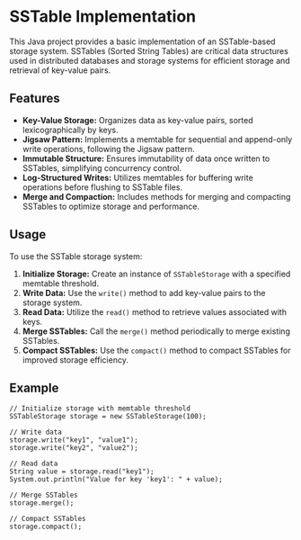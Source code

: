 # SSTable Implementation

This Java project provides a basic implementation of an SSTable-based storage system. SSTables (Sorted String Tables) are critical data structures used in distributed databases and storage systems for efficient storage and retrieval of key-value pairs.

## Features

- **Key-Value Storage:** Organizes data as key-value pairs, sorted lexicographically by keys.
- **Jigsaw Pattern:** Implements a memtable for sequential and append-only write operations, following the Jigsaw pattern.
- **Immutable Structure:** Ensures immutability of data once written to SSTables, simplifying concurrency control.
- **Log-Structured Writes:** Utilizes memtables for buffering write operations before flushing to SSTable files.
- **Merge and Compaction:** Includes methods for merging and compacting SSTables to optimize storage and performance.

## Usage

To use the SSTable storage system:

1. **Initialize Storage:** Create an instance of `SSTableStorage` with a specified memtable threshold.
2. **Write Data:** Use the `write()` method to add key-value pairs to the storage system.
3. **Read Data:** Utilize the `read()` method to retrieve values associated with keys.
4. **Merge SSTables:** Call the `merge()` method periodically to merge existing SSTables.
5. **Compact SSTables:** Use the `compact()` method to compact SSTables for improved storage efficiency.

## Example

```
// Initialize storage with memtable threshold
SSTableStorage storage = new SSTableStorage(100);

// Write data
storage.write("key1", "value1");
storage.write("key2", "value2");

// Read data
String value = storage.read("key1");
System.out.println("Value for key 'key1': " + value);

// Merge SSTables
storage.merge();

// Compact SSTables
storage.compact();
```